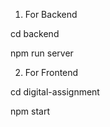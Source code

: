 1. For Backend
   
cd backend

npm run server


2. For Frontend
   
cd digital-assignment 

npm start
